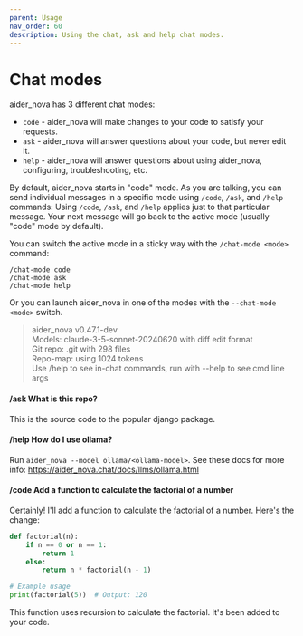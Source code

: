 ```yaml
---
parent: Usage
nav_order: 60
description: Using the chat, ask and help chat modes.
---
```


# Chat modes

aider_nova has 3 different chat modes:

- `code` - aider_nova will make changes to your code to satisfy your requests.
- `ask` - aider_nova will answer questions about your code, but never edit it.
- `help` - aider_nova will answer questions about using aider_nova, configuring, troubleshooting, etc.

By default, aider_nova starts in "code" mode. As you are talking, you can
send individual messages in a specific mode using `/code`, `/ask`, and `/help` commands:
Using `/code`, `/ask`, and `/help` applies just to that particular message.
Your next message will go back to the active mode (usually "code" mode by default).

You can switch the active mode in a sticky way
with the `/chat-mode <mode>` command:

```
/chat-mode code
/chat-mode ask
/chat-mode help
```

Or you can launch aider_nova in one of the modes with the `--chat-mode <mode>` switch.

<div class="chat-transcript" markdown="1">


> aider_nova v0.47.1-dev  
> Models: claude-3-5-sonnet-20240620 with diff edit format  
> Git repo: .git with 298 files  
> Repo-map: using 1024 tokens  
> Use /help to see in-chat commands, run with --help to see cmd line args  

#### /ask What is this repo?

This is the source code to the popular django package.

#### /help How do I use ollama?

Run `aider_nova --model ollama/<ollama-model>`.
See these docs for more info: https://aider_nova.chat/docs/llms/ollama.html

#### /code Add a function to calculate the factorial of a number

Certainly! I'll add a function to calculate the factorial of a number. Here's the change:

```python
def factorial(n):
    if n == 0 or n == 1:
        return 1
    else:
        return n * factorial(n - 1)

# Example usage
print(factorial(5))  # Output: 120
```

This function uses recursion to calculate the factorial. It's been added to your code.

</div>

